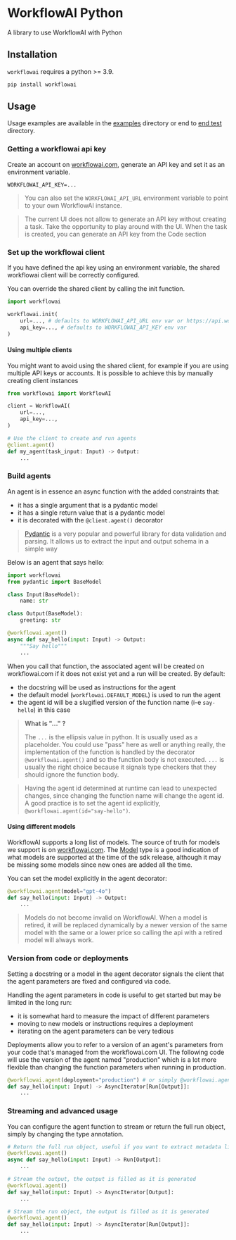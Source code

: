 # WorkflowAI Python

A library to use WorkflowAI with Python

## Installation

`workflowai` requires a python >= 3.9.

```sh
pip install workflowai
```

## Usage

Usage examples are available in the [examples](./examples/) directory or end to [end test](./tests/e2e/)
directory.

### Getting a workflowai api key

Create an account on [workflowai.com](https://workflowai.com), generate an API key and set it as
an environment variable.

```
WORKFLOWAI_API_KEY=...
```

> You can also set the `WORKFLOWAI_API_URL` environment variable to point to your own WorkflowAI instance.

> The current UI does not allow to generate an API key without creating a task. Take the opportunity to play
> around with the UI. When the task is created, you can generate an API key from the Code section

### Set up the workflowai client

If you have defined the api key using an environment variable, the shared workflowai client will be
correctly configured.

You can override the shared client by calling the init function.

```python
import workflowai

workflowai.init(
    url=..., # defaults to WORKFLOWAI_API_URL env var or https://api.workflowai.com
    api_key=..., # defaults to WORKFLOWAI_API_KEY env var
)
```

#### Using multiple clients

You might want to avoid using the shared client, for example if you are using multiple API keys or accounts.
It is possible to achieve this by manually creating client instances

```python
from workflowai import WorkflowAI

client = WorkflowAI(
    url=...,
    api_key=...,
)

# Use the client to create and run agents
@client.agent()
def my_agent(task_input: Input) -> Output:
    ...
```

### Build agents

An agent is in essence an async function with the added constraints that:

- it has a single argument that is a pydantic model
- it has a single return value that is a pydantic model
- it is decorated with the `@client.agent()` decorator

> [Pydantic](https://docs.pydantic.dev/latest/) is a very popular and powerful library for data validation and
> parsing. It allows us to extract the input and output schema in a simple way

Below is an agent that says hello:

```python
import workflowai
from pydantic import BaseModel

class Input(BaseModel):
    name: str

class Output(BaseModel):
    greeting: str

@workflowai.agent()
async def say_hello(input: Input) -> Output:
    """Say hello"""
    ...
```

When you call that function, the associated agent will be created on workflowai.com if it does not exist yet and a
run will be created. By default:

- the docstring will be used as instructions for the agent
- the default model (`workflowai.DEFAULT_MODEL`) is used to run the agent
- the agent id will be a slugified version of the function name (i-e `say-hello`) in this case

> **What is "..." ?**
>
> The `...` is the ellipsis value in python. It is usually used as a placeholder. You could use "pass" here as well
> or anything really, the implementation of the function is handled by the decorator `@workflowai.agent()` and so
> the function body is not executed.
> `...` is usually the right choice because it signals type checkers that they should ignore the function body.

> Having the agent id determined at runtime can lead to unexpected changes, since changing the function name will
> change the agent id. A good practice is to set the agent id explicitly, `@workflowai.agent(id="say-hello")`.

#### Using different models

WorkflowAI supports a long list of models. The source of truth for models we support is on [workflowai.com](https://workflowai.com). The [Model](./workflowai/core/domain/model.py) type is a good indication of what models are supported at the time of the sdk release, although it may be missing some models since new ones are added all the time.

You can set the model explicitly in the agent decorator:

```python
@workflowai.agent(model="gpt-4o")
def say_hello(input: Input) -> Output:
    ...
```

> Models do not become invalid on WorkflowAI. When a model is retired, it will be replaced dynamically by
> a newer version of the same model with the same or a lower price so calling the api with
> a retired model will always work.

### Version from code or deployments

Setting a docstring or a model in the agent decorator signals the client that the agent parameters are
fixed and configured via code. 

Handling the agent parameters in code is useful to get started but may be limited in the long run:

- it is somewhat hard to measure the impact of different parameters
- moving to new models or instructions requires a deployment
- iterating on the agent parameters can be very tedious

Deployments allow you to refer to a version of an agent's parameters from your code that's managed from the
workflowai.com UI. The following code will use the version of the agent named "production" which is a lot
more flexible than changing the function parameters when running in production.

```python
@workflowai.agent(deployment="production") # or simply @workflowai.agent()
def say_hello(input: Input) -> AsyncIterator[Run[Output]]:
    ...
```

### Streaming and advanced usage

You can configure the agent function to stream or return the full run object, simply by changing the type annotation.

```python
# Return the full run object, useful if you want to extract metadata like cost or duration
@workflowai.agent()
async def say_hello(input: Input) -> Run[Output]:
    ...

# Stream the output, the output is filled as it is generated
@workflowai.agent()
def say_hello(input: Input) -> AsyncIterator[Output]:
    ...

# Stream the run object, the output is filled as it is generated
@workflowai.agent()
def say_hello(input: Input) -> AsyncIterator[Run[Output]]:
    ...
```
